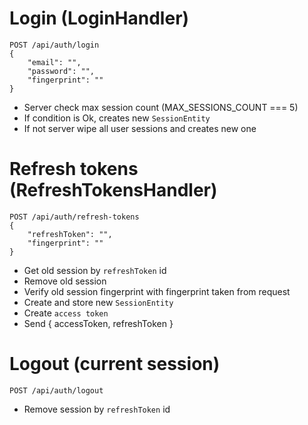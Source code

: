 # Login (LoginHandler)
```
POST /api/auth/login
{
    "email": "",
    "password": "",
    "fingerprint": ""
}
```
- Server check max session count (MAX_SESSIONS_COUNT === 5)
- If condition is Ok, creates new `SessionEntity`
- If not server wipe all user sessions and creates new one 


# Refresh tokens (RefreshTokensHandler)
```
POST /api/auth/refresh-tokens
{
    "refreshToken": "",
    "fingerprint": ""
}
```
- Get old session by `refreshToken` id
- Remove old session
- Verify old session fingerprint with fingerprint taken from request
- Create and store new `SessionEntity`
- Create `access token`
- Send { accessToken, refreshToken }

# Logout (current session)
```
POST /api/auth/logout
```
- Remove session by `refreshToken` id
